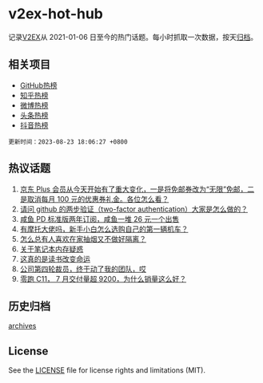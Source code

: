 # v2ex-hot-hub

 记录[V2EX](https://www.v2ex.com/)从 2021-01-06 日至今的热门话题。每小时抓取一次数据，按天[归档](archives)。
 
 ## 相关项目

- [GitHub热榜](https://github.com/snaildev/github-hot-hub)
- [知乎热榜](https://github.com/snaildev/zhihu-hot-hub)
- [微博热榜](https://github.com/snaildev/weibo-hot-hub)
- [头条热榜](https://github.com/snaildev/toutiao-hot-hub)
- [抖音热榜](https://github.com/snaildev/douyin-hot-hub)


 `更新时间：2023-08-23 18:06:27 +0800`

## 热议话题

1. [京东 Plus 会员从今天开始有了重大变化，一是将免邮券改为“无限”免邮，二是取消每月 100 元的优惠券礼金。各位怎么看？](https://www.v2ex.com/t/967520)
1. [请问 github 的两步验证（two-factor authentication）大家是怎么做的？](https://www.v2ex.com/t/967533)
1. [咸鱼 PD 标准版两年订阅，咸鱼一堆 26 元一个出售](https://www.v2ex.com/t/967529)
1. [有摩托大佬吗，新手小白怎么选购自己的第一辆机车？](https://www.v2ex.com/t/967543)
1. [怎么总有人喜欢在家抽烟又不做好隔离？](https://www.v2ex.com/t/967513)
1. [关于笔记本内存疑惑](https://www.v2ex.com/t/967525)
1. [这真的是读书改变命运](https://www.v2ex.com/t/967546)
1. [公司第四轮裁员，终于动了我的团队，哎](https://www.v2ex.com/t/967605)
1. [零跑 C11， 7 月交付量超 9200，为什么销量这么好？](https://www.v2ex.com/t/967526)

## 历史归档

[archives](archives)

## License

See the [LICENSE](LICENSE) file for license rights and limitations (MIT).
